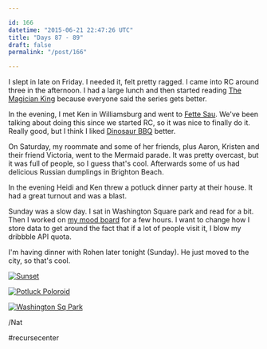```yaml
---

id: 166
datetime: "2015-06-21 22:47:26 UTC"
title: "Days 87 - 89"
draft: false
permalink: "/post/166"

---
```


I slept in late on Friday. I needed it, felt pretty ragged. I came into RC around three in the afternoon. I had a large lunch and then started reading [The Magician King](https://www.goodreads.com/book/show/10079321-the-magician-king) because everyone said the series gets better.

In the evening, I met Ken in Williamsburg and went to [Fette Sau](https://www.fettesaubbq.com/). We've been talking about doing this since we started RC, so it was nice to finally do it. Really good, but I think I liked [Dinosaur BBQ](http://www.dinosaurbarbque.com/bbq-brooklyn) better.

On Saturday, my roommate and some of her friends, plus Aaron, Kristen and their friend Victoria, went to the Mermaid parade. It was pretty overcast, but it was full of people, so I guess that's cool. Afterwards some of us had delicious Russian dumplings in Brighton Beach.

In the evening Heidi and Ken threw a potluck dinner party at their house. It had a great turnout and was a blast.

Sunday was a slow day. I sat in Washington Square park and read for a bit. Then I worked on [my mood board](https://web.archive.org/web/20250111042421/https://mood.natwelch.com/) for a few hours. I want to change how I store data to get around the fact that if a lot of people visit it, I blow my dribbble API quota.

I'm having dinner with Rohen later tonight (Sunday). He just moved to the city, so that's cool.

<a href="https://www.flickr.com/photos/icco/18847068048" title="Sunset by Nat Welch, on Flickr"><img src="https://c1.staticflickr.com/1/521/18847068048_9b700f1d28_b.jpg"  alt="Sunset"></img></a>

<a href="https://www.flickr.com/photos/icco/18414075973" title="Potluck Poloroid by Nat Welch, on Flickr"><img src="https://c1.staticflickr.com/1/492/18414075973_c983fb41d9_b.jpg" alt="Potluck Poloroid"></img></a>

<a href="https://www.flickr.com/photos/icco/18414072843" title="Washington Sq Park by Nat Welch, on Flickr"><img src="https://c1.staticflickr.com/1/555/18414072843_f8768fe631_b.jpg" alt="Washington Sq Park"></img></a>

/Nat

#recursecenter 

